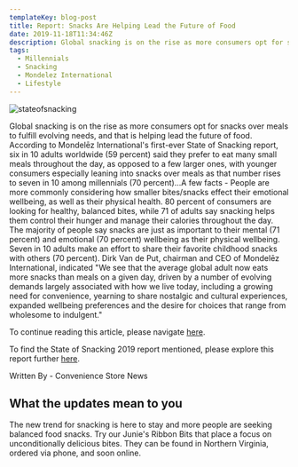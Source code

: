 ```yaml
---
templateKey: blog-post
title: Report: Snacks Are Helping Lead the Future of Food
date: 2019-11-18T11:34:46Z
description: Global snacking is on the rise as more consumers opt for snacks over meals to fulfill evolving needs, and that is helping lead the future of food.
tags:
  - Millennials
  - Snacking
  - Mondelez International
  - Lifestyle
---
```


![stateofsnacking](/img/stateofsnacking.jpg)

Global snacking is on the rise as more consumers opt for snacks over meals to fulfill evolving needs, and that is helping lead the future of food.  According to Mondelēz International's first-ever State of Snacking report, six in 10 adults worldwide (59 percent) said they prefer to eat many small meals throughout the day, as opposed to a few larger ones, with younger consumers especially leaning into snacks over meals as that number rises to seven in 10 among millennials (70 percent)...A few facts - People are more commonly considering how smaller bites/snacks effect their emotional wellbeing, as well as their physical health.  80 percent of consumers are looking for healthy, balanced bites, while 71 of adults say snacking helps them control their hunger and manage their calories throughout the day. The majority of people say snacks are just as important to their mental (71 percent) and emotional (70 percent) wellbeing as their physical wellbeing.  Seven in 10 adults make an effort to share their favorite childhood snacks with others (70 percent).  Dirk Van de Put, chairman and CEO of Mondelēz International, indicated "We see that the average global adult now eats more snacks than meals on a given day, driven by a number of evolving demands largely associated with how we live today, including a growing need for convenience, yearning to share nostalgic and cultural experiences, expanded wellbeing preferences and the desire for choices that range from wholesome to indulgent."

To continue reading this article, please navigate [here](https://csnews.com/report-snacks-are-helping-lead-future-food).  

To find the State of Snacking 2019 report mentioned, please explore this report further [here](https://www.stateofsnacking.com/wp-content/uploads/2019/11/2019_MDLZ_stateofsnacking_report_GLOBAL_EN.pdf).

Written By - Convenience Store News

## What the updates mean to you

The new trend for snacking is here to stay and more people are seeking balanced food snacks.   Try our Junie's Ribbon Bits that place a focus on unconditionally delicious bites. They can be found in Northern Virginia, ordered via phone, and soon online.
